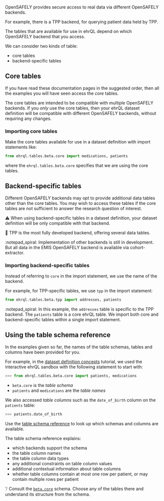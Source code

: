 OpenSAFELY provides secure access to real data
via different OpenSAFELY backends.

For example, there is a TPP backend,
for querying patient data held by TPP.

The tables that are available for use in ehrQL
depend on which OpenSAFELY backend that you access.

We can consider two kinds of table:

* core tables
* backend-specific tables

## Core tables

If you have read these documentation pages in the suggested order,
then all the examples you will have seen access the _core_ tables.

The core tables are intended to be compatible with multiple OpenSAFELY backends.
If you *only* use the core tables,
then your ehrQL dataset definition will be compatible with different OpenSAFELY backends,
without requiring any changes.

### Importing core tables

Make the core tables available for use in a dataset definition
with import statements like:

```python
from ehrql.tables.beta.core import medications, patients
```

where the `ehrql.tables.beta.core` specifies that we are using the core tables.

## Backend-specific tables

Different OpenSAFELY backends may opt to provide additional data tables other than the core tables.
You may wish to access these tables if the core tables are not sufficient
to answer the research question of interest.

:warning: When using backend-specific tables in a dataset definition,
your dataset definition will be only compatible with that backend.

:construction: TPP is the most fully developed backend,
offering several data tables.

:notepad_spiral: Implementation of other backends is still in development.
But all data in the EMIS OpenSAFELY backend is available via cohort-extractor.

### Importing backend-specific tables

Instead of referring to `core` in the import statement,
we use the name of the backend.

For example, for TPP-specific tables,
we use `tpp` in the import statement:

```python
from ehrql.tables.beta.tpp import addresses, patients
```

:notepad_spiral: In this example,
the `addresses` table is specific to the TPP backend.
The `patients` table is a core ehrQL table.
We import both core and backend-specific tables within a single import statement.

## Using the table schema reference

In the examples given so far,
the names of the table schemas, tables and columns
have been provided for you.

For example,
in the [dataset definition concepts](../tutorial/dataset-definition-concepts.md) tutorial,
we used the interactive ehrQL sandbox with the following statement to start with:

```python
>>> from ehrql.tables.beta.core import patients, medications
```

* `beta.core` is the *table schema*
* `patients` and `medications` are the *table names*

We also accessed *table columns*
such as the `date_of_birth` column on the `patients` table:

```python
>>> patients.date_of_birth
```

Use the [table schema reference](../schemas.md)
to look up which schemas and columns are available.

The table schema reference explains:

* which backends support the schema
* the table column names
* the table column data types
* any additional constraints on table column values
* additional contextual information about table columns
* whether table columns contain at most one row per patient,
  or may contain multiple rows per patient

:grey_question: Consult the [`beta.core`](../../schemas/beta.core) schema.
Choose any of the tables there
and understand its structure from the schema.
